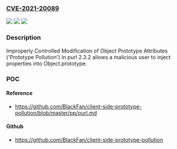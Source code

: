 ### [CVE-2021-20089](https://cve.mitre.org/cgi-bin/cvename.cgi?name=CVE-2021-20089)
![](https://img.shields.io/static/v1?label=Product&message=purl&color=blue)
![](https://img.shields.io/static/v1?label=Version&message=n%2Fa&color=blue)
![](https://img.shields.io/static/v1?label=Vulnerability&message=Prototype%20Pollution&color=brighgreen)

### Description

Improperly Controlled Modification of Object Prototype Attributes ('Prototype Pollution') in purl 2.3.2 allows a malicious user to inject properties into Object.prototype.

### POC

#### Reference
- https://github.com/BlackFan/client-side-prototype-pollution/blob/master/pp/purl.md

#### Github
- https://github.com/BlackFan/client-side-prototype-pollution

